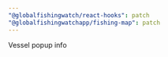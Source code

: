 ```yaml
---
"@globalfishingwatch/react-hooks": patch
"@globalfishingwatchapp/fishing-map": patch
---
```


Vessel popup info
